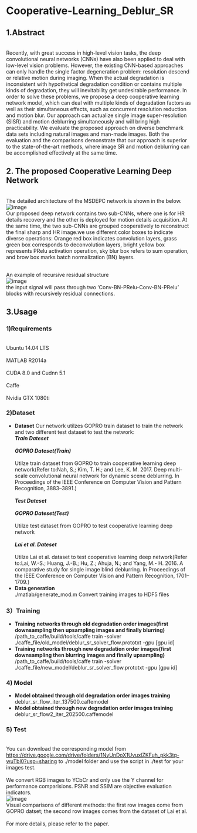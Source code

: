 # Cooperative-Learning_Deblur_SR

## 1.Abstract
<br>Recently, with great success in high-level vision tasks, the deep convolutional neural networks (CNNs) have also been applied to deal with low-level vision problems. However, the existing CNN-based approaches can only handle the single factor degeneration problem: resolution descend or relative motion during imaging. When the actual degradation is inconsistent with hypothetical degradation condition or contains multiple kinds of degradation, they will inevitability get undesirable performance. In order to solve these problems, we propose a deep cooperative learning network model, which can deal with multiple kinds of degradation factors as well as their simultaneous effects, such as concurrent resolution reduction and motion blur. Our approach can actualize single image super-resolution (SISR) and motion deblurring simultaneously and will bring high practicability. We evaluate the proposed approach on diverse benchmark data sets including natural images and man-made images. Both the evaluation and the comparisons demonstrate that our approach is superior to the state-of-the-art methods, where image SR and motion deblurring can be accomplished effectively at the same time.</br>

## 2. The proposed Cooperative Learning Deep Network
<br>The detailed architecture of the MSDEPC network is shown in the below.</br>
![image](https://github.com/hengliusky/Cooperative-Learning_Deblur_SR/blob/master/imgs/model.png)
<br>Our proposed deep network contains two sub-CNNs, where one is for HR details recovery and the other is deployed for motion details acquisition. At the same time, the two sub-CNNs are grouped cooperatively to reconstruct the final sharp and HR image.we use different color boxes to indicate diverse operations: Orange red box indicates convolution layers, grass green box corresponds to deconvolution
layers, bright yellow box represents PRelu activation operation, sky blur box refers to sum operation, and brow box
marks batch normalization (BN) layers.</br>

<br>An example of recursive residual structure</br>
![image](https://github.com/hengliusky/Cooperative-Learning_Deblur_SR/blob/master/imgs/recursive%20residual%20struct.png)
<br>the input signal will pass through two ‘Conv-BN-PRelu-Conv-BN-PRelu’ blocks with recursively residual connections.</br>

## 3.Usage

### 1)Requirements
<br>Ubuntu 14.04 LTS</br>
<br>MATLAB R2014a</br>
<br>CUDA 8.0 and Cudnn 5.1</br>
<br>Caffe</br>
<br>Nvidia GTX 1080ti</br>

### 2)Dataset
* **Dataset**
Our network utilzes GOPRO train dataset to train the network and two different test dataset to test the network:
<br>***Train Dateset*** </br>
<br>***GOPRO Dateset(Train)*** </br>
<br>Utilze train dataset from GOPRO to train cooperative learning deep network(Refer to:Nah, S.; Kim, T. H.; and Lee, K. M. 2017. Deep multi-scale convolutional neural network for dynamic scene deblurring. In Proceedings of the IEEE Conference on Computer Vision and Pattern Recognition, 3883–3891.)</br>
<br>***Test Dateset*** </br>
<br>***GOPRO Dateset(Test)*** </br>
<br>Utilze test dataset from GOPRO to test cooperative learning deep network</br>
<br>***Lai et al. Dateset*** </br>
<br>Utilze Lai et al. dataset to test cooperative learning deep network(Refer to:Lai, W.-S.; Huang, J.-B.; Hu, Z.; Ahuja, N.; and Yang, M.- H. 2016. A comparative study for single image blind deblurring. In Proceedings of the IEEE Conference on Computer Vision and Pattern Recognition, 1701–1709.)</br>
* **Data generation**
 <br>./matlab/generate_mod.m Convert training images to HDF5 files</br>
 
 ### 3）Training
* **Training networks through old degradation order images(first downsampling then upsampling images and finally blurring)**
  <br> /path_to_caffe/build/tools/caffe train -solver ./caffe_file/old_model/deblur_sr_solver_flow.prototxt -gpu [gpu id]</br>
* **Training networks through new degradation order images(first downsampling then blurring images and finally upsampling)**
  <br> /path_to_caffe/build/tools/caffe train -solver ./caffe_file/new_model/deblur_sr_solver_flow.prototxt -gpu [gpu id]</br>
  
### 4) Model
* **Model obtained through old degradation order images training**
  <br>deblur_sr_flow_iter_137500.caffemodel</br>
* **Model obtained through new degradation order images training**
  <br>deblur_sr_flow2_iter_202500.caffemodel</br>
  
### 5) Test
 <br> You can download the corresponding model from https://drive.google.com/drive/folders/1NyUnDoX1UvuxlZKFuh_pkk3tq-wuTbl0?usp=sharing to ./model folder and use the script in ./test for your images test.</br>
  <br>We convert RGB images to YCbCr and only use the Y channel for performance comparisions. PSNR and SSIM are objective evaluation indicators. </br>
  ![image](https://github.com/hengliusky/Cooperative-Learning_Deblur_SR/blob/master/imgs/compare.png)
  <br>Visual comparisons of different methods: the first row images come from GOPRO datset; the second row images comes from the dataset of Lai et al.</br>
<br>For more details, please refer to the paper.</br>
